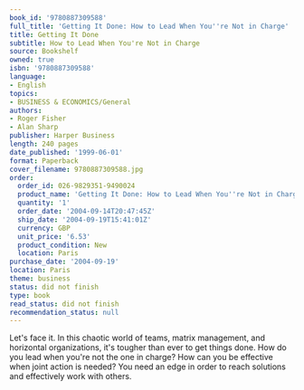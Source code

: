 ```yaml
---
book_id: '9780887309588'
full_title: 'Getting It Done: How to Lead When You''re Not in Charge'
title: Getting It Done
subtitle: How to Lead When You're Not in Charge
source: Bookshelf
owned: true
isbn: '9780887309588'
language:
- English
topics:
- BUSINESS & ECONOMICS/General
authors:
- Roger Fisher
- Alan Sharp
publisher: Harper Business
length: 240 pages
date_published: '1999-06-01'
format: Paperback
cover_filename: 9780887309588.jpg
order:
  order_id: 026-9829351-9490024
  product_name: 'Getting It Done: How to Lead When You''re Not in Charge'
  quantity: '1'
  order_date: '2004-09-14T20:47:45Z'
  ship_date: '2004-09-19T15:41:01Z'
  currency: GBP
  unit_price: '6.53'
  product_condition: New
  location: Paris
purchase_date: '2004-09-19'
location: Paris
theme: business
status: did not finish
type: book
read_status: did not finish
recommendation_status: null
---
```

Let's face it. In this chaotic world of teams, matrix management, and horizontal organizations, it's tougher than ever to get things done. How do you lead when you're not the one in charge? How can you be effective when joint action is needed? You need an edge in order to reach solutions and effectively work with others.
